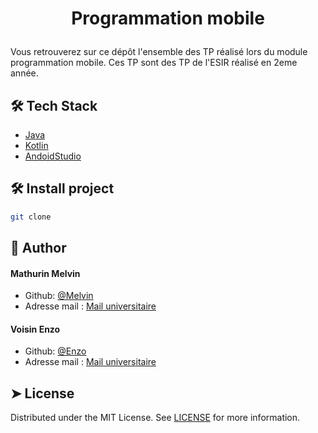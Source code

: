 # <p align="center">Programmation mobile</p>
  
Vous retrouverez sur ce dépôt l'ensemble des TP réalisé lors du module programmation mobile.  Ces TP sont des TP de l'ESIR réalisé en 2eme année.

## 🛠️ Tech Stack
- [Java](https://www.java.com/fr/)
- [Kotlin](https://kotlinlang.org)
- [AndoidStudio](https://www.google.com/search?client=safari&rls=en&q=android+studio&ie=UTF-8&oe=UTF-8)
    
## 🛠️ Install project    
```bash
git clone 
```

## 🙇 Author
#### Mathurin Melvin
- Github: [@Melvin](https://github.com/ghost-hikaru)
- Adresse mail : [Mail universitaire](melvin.mathurin@etudiant.univ-rennes.fr)
#### Voisin Enzo
- Github: [@Enzo](https://github.com/Slonev0)
- Adresse mail : [Mail universitaire](enzo.voisin@etudiant.univ-rennes.fr)
        
## ➤ License
Distributed under the MIT License. See [LICENSE](LICENSE) for more information.
        
